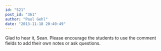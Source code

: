 ```yaml
---
id: "521"
post_id: "361"
author: "Paul Gehl"
date: "2013-11-18 20:40:49"
---
```

Glad to hear it, Sean. Please encourage the students to use the comment fields to add their own notes or ask questions.
